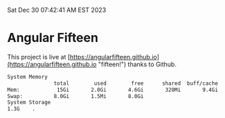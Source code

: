 Sat Dec 30 07:42:41 AM EST 2023

# Angular Fifteen


This project is live at [https://angularfifteen.github.io](https://angularfifteen.github.io "fifteen!") thanks to Github.

```bash
System Memory
               total        used        free      shared  buff/cache   available
Mem:            15Gi       2.0Gi       4.6Gi       320Mi       9.4Gi        13Gi
Swap:          8.0Gi       1.5Mi       8.0Gi
System Storage
1.3G	.
